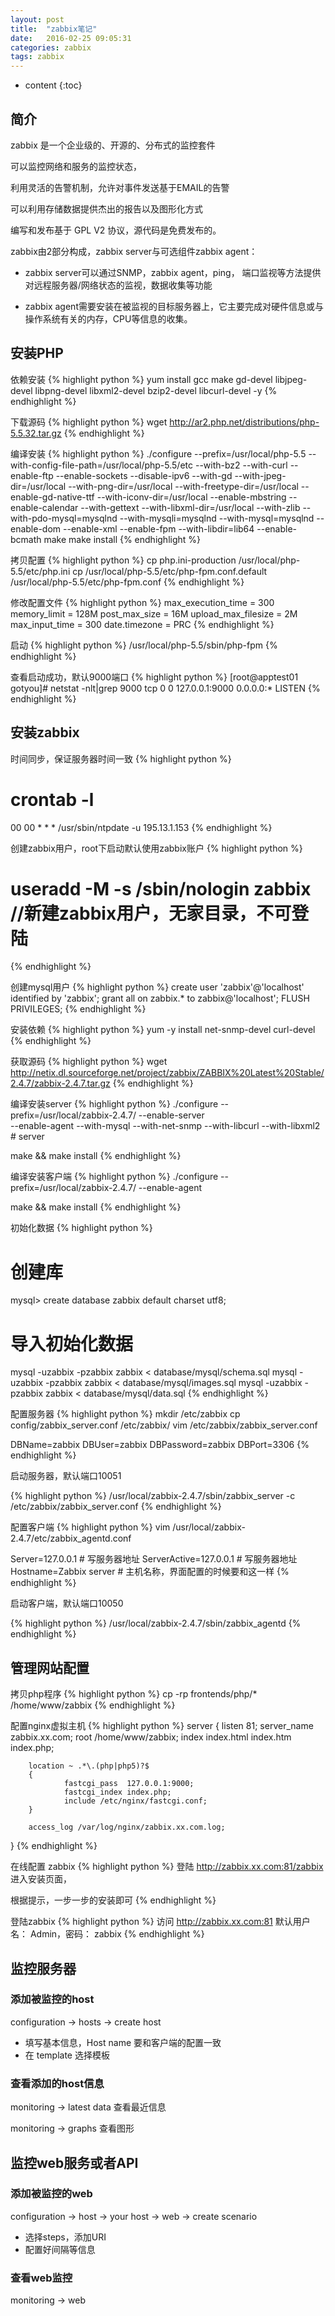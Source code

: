 ```yaml
---
layout: post
title:  "zabbix笔记"
date:   2016-02-25 09:05:31
categories: zabbix
tags: zabbix
---
```


* content
{:toc}

## 简介

zabbix 是一个企业级的、开源的、分布式的监控套件

可以监控网络和服务的监控状态，

利用灵活的告警机制，允许对事件发送基于EMAIL的告警

可以利用存储数据提供杰出的报告以及图形化方式

编写和发布基于 GPL V2 协议，源代码是免费发布的。


zabbix由2部分构成，zabbix server与可选组件zabbix agent：

* zabbix server可以通过SNMP，zabbix agent，ping，
端口监视等方法提供对远程服务器/网络状态的监视，数据收集等功能

* zabbix agent需要安装在被监视的目标服务器上，它主要完成对硬件信息或与操作系统有关的内存，CPU等信息的收集。


## 安装PHP

依赖安装
{% highlight python %}
yum install gcc make gd-devel libjpeg-devel libpng-devel libxml2-devel bzip2-devel libcurl-devel -y
{% endhighlight %}

下载源码
{% highlight python %}
wget http://ar2.php.net/distributions/php-5.5.32.tar.gz
{% endhighlight %}

编译安装
{% highlight python %}
./configure --prefix=/usr/local/php-5.5 --with-config-file-path=/usr/local/php-5.5/etc --with-bz2 --with-curl --enable-ftp --enable-sockets --disable-ipv6 --with-gd --with-jpeg-dir=/usr/local --with-png-dir=/usr/local --with-freetype-dir=/usr/local --enable-gd-native-ttf --with-iconv-dir=/usr/local --enable-mbstring --enable-calendar --with-gettext --with-libxml-dir=/usr/local --with-zlib --with-pdo-mysql=mysqlnd --with-mysqli=mysqlnd --with-mysql=mysqlnd --enable-dom --enable-xml --enable-fpm --with-libdir=lib64 --enable-bcmath
make
make install
{% endhighlight %}

拷贝配置
{% highlight python %}
cp php.ini-production /usr/local/php-5.5/etc/php.ini
cp /usr/local/php-5.5/etc/php-fpm.conf.default /usr/local/php-5.5/etc/php-fpm.conf
{% endhighlight %}

修改配置文件
{% highlight python %}
max_execution_time = 300
memory_limit = 128M
post_max_size = 16M
upload_max_filesize = 2M
max_input_time = 300
date.timezone = PRC
{% endhighlight %}

启动
{% highlight python %}
/usr/local/php-5.5/sbin/php-fpm
{% endhighlight %}

查看启动成功，默认9000端口
{% highlight python %}
[root@apptest01 gotyou]# netstat -nlt|grep 9000
tcp        0      0 127.0.0.1:9000              0.0.0.0:*                   LISTEN
{% endhighlight %}


## 安装zabbix

时间同步，保证服务器时间一致
{% highlight python %}
# crontab -l
00 00 * * * /usr/sbin/ntpdate -u 195.13.1.153
{% endhighlight %}


创建zabbix用户，root下启动默认使用zabbix账户
{% highlight python %}
# useradd -M -s /sbin/nologin zabbix  //新建zabbix用户，无家目录，不可登陆
{% endhighlight %}

创建mysql用户
{% highlight python %}
create user 'zabbix'@'localhost' identified by 'zabbix';
grant all on zabbix.* to zabbix@'localhost';
FLUSH PRIVILEGES;
{% endhighlight %}


安装依赖
{% highlight python %}
yum -y install net-snmp-devel curl-devel
{% endhighlight %}

获取源码
{% highlight python %}
wget http://netix.dl.sourceforge.net/project/zabbix/ZABBIX%20Latest%20Stable/2.4.7/zabbix-2.4.7.tar.gz
{% endhighlight %}

编译安装server
{% highlight python %}
./configure --prefix=/usr/local/zabbix-2.4.7/ --enable-server \
--enable-agent --with-mysql --with-net-snmp --with-libcurl --with-libxml2 # server

make && make install
{% endhighlight %}

编译安装客户端
{% highlight python %}
./configure --prefix=/usr/local/zabbix-2.4.7/ --enable-agent

make && make install
{% endhighlight %}

初始化数据
{% highlight python %}
# 创建库
mysql> create database zabbix default charset utf8;
# 导入初始化数据
mysql -uzabbix -pzabbix zabbix < database/mysql/schema.sql
mysql -uzabbix -pzabbix zabbix < database/mysql/images.sql
mysql -uzabbix -pzabbix zabbix < database/mysql/data.sql
{% endhighlight %}


配置服务器
{% highlight python %}
mkdir /etc/zabbix
cp config/zabbix_server.conf /etc/zabbix/
vim /etc/zabbix/zabbix_server.conf

DBName=zabbix
DBUser=zabbix
DBPassword=zabbix
DBPort=3306
{% endhighlight %}

启动服务器，默认端口10051

{% highlight python %}
/usr/local/zabbix-2.4.7/sbin/zabbix_server -c /etc/zabbix/zabbix_server.conf
{% endhighlight %}

配置客户端
{% highlight python %}
vim /usr/local/zabbix-2.4.7/etc/zabbix_agentd.conf

Server=127.0.0.1        # 写服务器地址
ServerActive=127.0.0.1  # 写服务器地址
Hostname=Zabbix server  # 主机名称，界面配置的时候要和这一样
{% endhighlight %}

启动客户端，默认端口10050

{% highlight python %}
/usr/local/zabbix-2.4.7/sbin/zabbix_agentd
{% endhighlight %}

## 管理网站配置

拷贝php程序
{% highlight python %}
cp -rp frontends/php/* /home/www/zabbix
{% endhighlight %}

配置nginx虚拟主机
{% highlight python %}
server
{
        listen       81;
        server_name  zabbix.xx.com;
        root   /home/www/zabbix;
        index  index.html index.htm index.php;

        location ~ .*\.(php|php5)?$
        {
                fastcgi_pass  127.0.0.1:9000;
                fastcgi_index index.php;
                include /etc/nginx/fastcgi.conf;
        }

        access_log /var/log/nginx/zabbix.xx.com.log;

}
{% endhighlight %}

在线配置 zabbix
{% highlight python %}
登陆 http://zabbix.xx.com:81/zabbix 进入安装页面，

根据提示，一步一步的安装即可
{% endhighlight %}

登陆zabbix
{% highlight python %}
访问 http://zabbix.xx.com:81
默认用户名： Admin，密码： zabbix
{% endhighlight %}


## 监控服务器

### 添加被监控的host

configuration -> hosts -> create host

* 填写基本信息，Host name 要和客户端的配置一致
* 在 template 选择模板


### 查看添加的host信息

monitoring -> latest data  查看最近信息

monitoring   -> graphs 查看图形

## 监控web服务或者API

### 添加被监控的web

configuration -> host -> your host -> web -> create scenario

* 选择steps，添加URI
* 配置好间隔等信息

### 查看web监控

monitoring -> web


